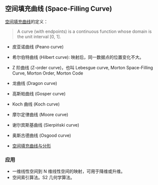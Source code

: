 ## 空间填充曲线 (Space-Filling Curve)

[空间填充曲线](https://www.wikiwand.com/en/Space-filling_curve)的定义：

> A curve (with endpoints) is a continuous function whose domain is the unit interval [0, 1].

- 皮亚诺曲线 (Peano curve)
- 希尔伯特曲线 (Hilbert curve): 映射后，同一数据点的位置变化不大。
- Z 阶曲线 (Z-order curve)，也叫 Lebesgue curve, Morton Space-Filling Curve, Morton Order, Morton Code

- 龙曲线 (Dragon curve)
- 高斯帕曲线 (Gosper curve)
- Koch 曲线 (Koch curve)
- 摩尔定律曲线 (Moore curve)
- 谢尔宾斯基曲线 (Sierpiński curve)
- 奥斯古德曲线 (Osgood curve)

- [空间填充曲线与分形](https://www.bilibili.com/video/BV1os411B7Hw?p=2)


### 应用

- 一维线性空间到 N 维线性空间的映射，可用于降维或升维。
- 空间索引算法。S2 几何学算法。
